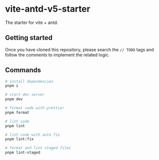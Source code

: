 # vite-antd-v5-starter

The starter for vite + antd.

## Getting started

Once you have cloned this repository, please search the `// TODO` tags and follow the comments to implement the related logic.

## Commands

```bash
# install dependencies
pnpm i

# start dev server
pnpm dev

# format code with prettier
pnpm format

# lint code
pnpm lint

# lint code with auto fix
pnpm lint:fix

# format and lint staged files
pnpm lint-staged
```
